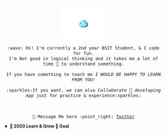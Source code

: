 <p align="center">
  <img src="https://raw.githubusercontent.com/Jervx/Jervx/master/slime_idle_0.gif" width="150px">
  <br><br>
  <samp>
    :wave: Hi! I'm currently a 2nd year BSIT Student, & I code for fun.
    <br> I'm Not good in logical thinking and it takes me a lot of time 🐢 to understand something.
      <br><br>If you have something to teach me <em>I WOULD BE HAPPY TO LEARN FROM YOU!</em>
    <br>
    <br>:sparkles:If you want, we can also <em>Collaborate 👯 developing App</em> just for practice & experience:sparkles:<br><br>
    <br><br>💬 Message Me here :point_right: <a href="https://twitter.com/JerbeeParagas">Twitter</a>
  </samp>
</p>
    
<details>
  <summary><b>🔭 2020 Learn & Grow 🌱 Goal</b></summary>
  🌱 - I am currently planning to finish my Java ☕ Calculator and work next on a POS using Java with MySql.<br>🌱 - Next is i will learn more about other algorithms and hopefuly i will do my best to understand it quickly.
  <br><br>🙂 - I'm hoping that at the end of the year i have some milestone 🔭 and experience on the application i made.
</details>
<!--
**Jervx/Jervx** is a ✨ _special_ ✨ repository because its `README.md` (this file) appears on your GitHub profile.

Here are some ideas to get you started:

- 🔭 I’m currently working on ...
- 🌱 I’m currently learning ...
- 👯 I’m looking to collaborate on ...
- 🤔 I’m looking for help with ...
- 💬 Ask me about ...
- 📫 How to reach me: ...
- 😄 Pronouns: ...
- ⚡ Fun fact: ...
-->
